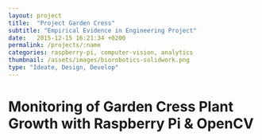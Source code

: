 ```yaml
---
layout: project
title:  "Project Garden Cress"
subtitle: "Empirical Evidence in Engineering Project"
date:   2015-12-15 16:21:34 +0200
permalink: /projects/:name
categories: raspberry-pi, computer-vision, analytics
thumbnail: /assets/images/biorobotics-solidwork.png
type: "Ideate, Design, Develop"
---
```

# Monitoring of Garden Cress Plant Growth with Raspberry Pi & OpenCV

